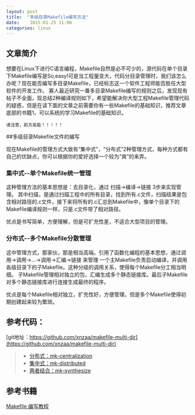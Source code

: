 ```yaml
---
layout: post
title:  "多级目录Makefile编写方法"
date:    2015-01-25 11:08
categories: linux
---
```



## 文章简介

  想要在Linux下进行C语言编程，Makefile自然是必不可少的，源代码在单个目录下Makefile编写是So,easy!可是当工程量变大，代码分目录管理时，我们该怎么办呢？现在能否编写多目录Makefile，已经标志这一个软件工程师能否胜任大型软件的开发工作。
寡人最近研究一番多目录Makefile编写的规则之后，发现现有帖子不全面，现总结2种编译规则如下，希望能解决你大型工程Makefile管理代码的疑惑，但是在读下面的文章之前需要你有一些Makefile的基础知识，推荐文章底部的书籍1，可以系统的学习Makefile的基础知识。

    请注意，前方高能！！！！！

##多级目录Makefile文件的编写

  现在Makefile的管理方式大致有“集中式”，“分布式”2种管理方式，每种方式都有自己的优缺点，你可以根据你的爱好选择一个较为“爽”的来弄。

### 集中式--单个Makefile统一管理

  这种管理方法的基本思想是：去目录化，通过 扫描->编译->链接 3步来实现管理。
其中扫描，是通过扫描工程中的所有目录，找到所有.c文件，扫描结果是包含相对路径的.c文件，接下来将所有的.c汇总到Makefile中，像单个目录下的Makefile编译规则一样，只是.c文件带了相对路径。

  优点是书写简单，方便理解，但是可扩充性差，不适合大型项目的管理。

### 分布式--多个Makefile分散管理
  这中管理方式，那家伙，那是相当高端。引用了函数化编程的基本思想，通过调用->调用->...->调用->汇编->链接 来管理
一个主Makefile负责启动编译，并调用各级目录下的子Makefile。这种分级的调用关系，使得每个Makefile分工相当明细。
子Makefile管理相对独立的包，汇编生成多个静态链接库。最后子Makefile对多个静态链接库进行连接生成最终的程序。

   优点是每个Makefile相对独立，扩充性好，方便管理，但是多个Makefile使得初期创建起来较为繁琐。

## 参考代码：

   [git地址：https://github.com/xnzaa/makefile-multi-dir](https://github.com/xnzaa/makefile-multi-dir)

>* [分布式：mk-centralization](https://github.com/xnzaa/makefile-multi-dir/tree/master/mk-centralization)
>* [集中式：mk-distributed](https://github.com/xnzaa/makefile-multi-dir/tree/master/mk-distributed)
>* [两者结合：mk-synthesize](https://github.com/xnzaa/makefile-multi-dir/tree/master/mk-synthesize)

## 参考书籍

   [Makefile 编写教程](http://pan.baidu.com/s/1i3glndN)
